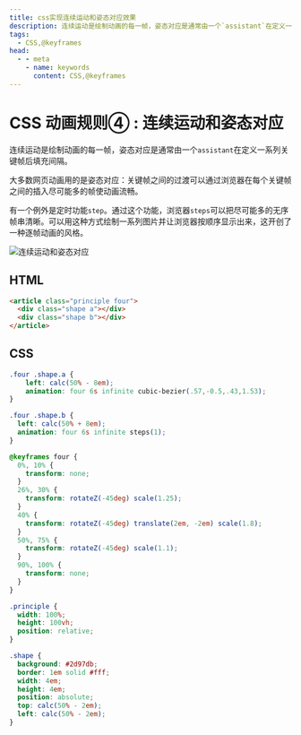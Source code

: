 ```yaml
---
title: css实现连续运动和姿态对应效果
description: 连续运动是绘制动画的每一帧，姿态对应是通常由一个`assistant`在定义一系列关键帧后填充间隔。
tags: 
  - CSS,@keyframes
head:
  - - meta
    - name: keywords
      content: CSS,@keyframes
---
```


# CSS 动画规则④ : 连续运动和姿态对应

连续运动是绘制动画的每一帧，姿态对应是通常由一个`assistant`在定义一系列关键帧后填充间隔。

大多数网页动画用的是姿态对应：关键帧之间的过渡可以通过浏览器在每个关键帧之间的插入尽可能多的帧使动画流畅。

有一个例外是定时功能`step`。通过这个功能，浏览器`steps`可以把尽可能多的无序帧串清晰。可以用这种方式绘制一系列图片并让浏览器按顺序显示出来，这开创了一种逐帧动画的风格。

![连续运动和姿态对应](/images/tricks/css/straight-ahead-action-and-pose-to-pose.gif)

## HTML

```html
<article class="principle four">
  <div class="shape a"></div>
  <div class="shape b"></div>
</article>
```

## CSS

```css
.four .shape.a {
    left: calc(50% - 8em);
    animation: four 6s infinite cubic-bezier(.57,-0.5,.43,1.53);
}

.four .shape.b {
  left: calc(50% + 8em);
  animation: four 6s infinite steps(1);
}

@keyframes four {
  0%, 10% {
    transform: none;
  }
  26%, 30% {
    transform: rotateZ(-45deg) scale(1.25);
  }
  40% {
    transform: rotateZ(-45deg) translate(2em, -2em) scale(1.8);
  }
  50%, 75% {
    transform: rotateZ(-45deg) scale(1.1);
  }
  90%, 100% {
    transform: none;
  }
}

.principle {
  width: 100%;
  height: 100vh;
  position: relative;
}

.shape {
  background: #2d97db;
  border: 1em solid #fff;
  width: 4em;
  height: 4em;
  position: absolute;
  top: calc(50% - 2em);
  left: calc(50% - 2em);
}
```